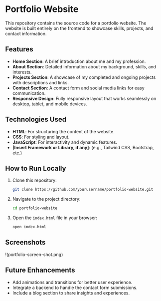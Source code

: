 # Portfolio Website

This repository contains the source code for a portfolio website. The website is built entirely on the frontend to showcase  skills, projects, and contact information.

## Features

- **Home Section**: A brief introduction about me and my profession.
- **About Section**: Detailed information about my background, skills, and interests.
- **Projects Section**: A showcase of my completed and ongoing projects with descriptions and links.
- **Contact Section**: A contact form and social media links for easy communication.
- **Responsive Design**: Fully responsive layout that works seamlessly on desktop, tablet, and mobile devices.

## Technologies Used

- **HTML**: For structuring the content of the website.
- **CSS**: For styling and layout.
- **JavaScript**: For interactivity and dynamic features.
- **[Insert Framework or Library, if any]**: (e.g., Tailwind CSS, Bootstrap, etc.)

## How to Run Locally

1. Clone this repository:
   ```bash
   git clone https://github.com/yourusername/portfolio-website.git
   ```

2. Navigate to the project directory:
   ```bash
   cd portfolio-website
   ```

3. Open the `index.html` file in your browser:
   ```bash
   open index.html
   ```

## Screenshots

!(portfolio-screen-shot.png)


## Future Enhancements

- Add animations and transitions for better user experience.
- Integrate a backend to handle the contact form submissions.
- Include a blog section to share insights and experiences.



